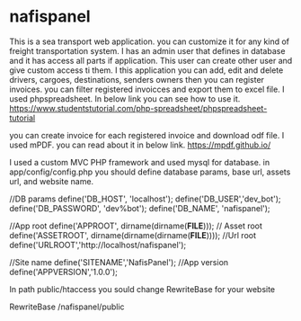 # nafispanel
This is a sea transport web application. you can customize it for any kind of freight transportation system. I has an admin user that defines in database and it has access all parts if application. 
This user can create other user and give custom access ti them. I this application you can add, edit and delete drivers, cargoes, destinations, senders
owners then you can register invoices. you can filter registered invoicces and export them to excel file. I used phpspreadsheet. In below link you can see 
how to use it.
https://www.studentstutorial.com/php-spreadsheet/phpspreadsheet-tutorial

you can create invoice for each registered invoice and download odf file. I used mPDF. you can read about it in below link.
https://mpdf.github.io/

I used a custom MVC PHP framework and used mysql for database. in app/config/config.php you should define database params, base url, assets url, and 
website name.

//DB params
define('DB_HOST', 'localhost');
define('DB_USER','dev_bot');
define('DB_PASSWORD', 'dev%bot');
define('DB_NAME', 'nafispanel');

//App root
define('APPROOT', dirname(dirname(__FILE__)));
// Asset root
define('ASSETROOT', dirname(dirname(dirname(__FILE__))));
//Url root
define('URLROOT','http://localhost/nafispanel');

//Site name
define('SITENAME','NafisPanel');
//App version
define('APPVERSION','1.0.0');

In path public/htaccess you sould change RewriteBase for your website     

RewriteBase /nafispanel/public

